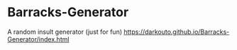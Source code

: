 # Barracks-Generator
A random insult generator (just for fun)
https://darkouto.github.io/Barracks-Generator/index.html
